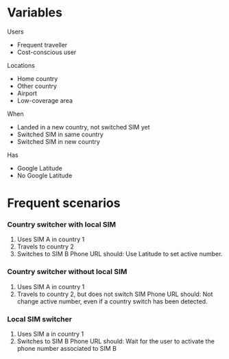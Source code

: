 # Variables #

Users
  * Frequent traveller
  * Cost-conscious user

Locations
  * Home country
  * Other country
  * Airport
  * Low-coverage area

When
  * Landed in a new country, not switched SIM yet
  * Switched SIM in same country
  * Switched SIM in new country

Has
  * Google Latitude
  * No Google Latitude

# Frequent scenarios #

### Country switcher with local SIM ###
  1. Uses SIM A in country 1
  1. Travels to country 2
  1. Switches to SIM B
Phone URL should: Use Latitude to set active number.

### Country switcher without local SIM ###
  1. Uses SIM A in country 1
  1. Travels to country 2, but does not switch SIM
Phone URL should: Not change active number, even if a country switch has been detected.

### Local SIM switcher ###
  1. Uses SIM a in country 1
  1. Switches to SIM B
Phone URL should: Wait for the user to activate the phone number associated to SIM B